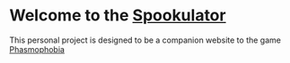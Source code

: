 # Welcome to the [Spookulator](https://spookulator.walshw.com/)

This personal project is designed to be a companion website to the game [Phasmophobia](https://store.steampowered.com/app/739630/Phasmophobia/)
